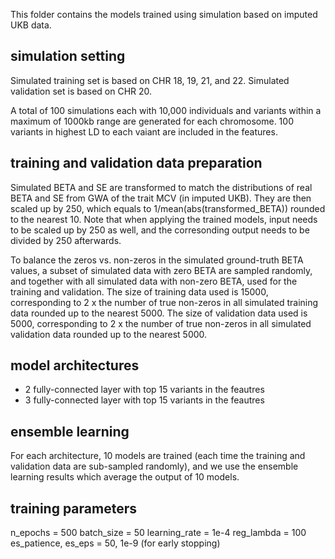 This folder contains the models trained using simulation based on imputed UKB data.

## simulation setting
Simulated training set is based on CHR 18, 19, 21, and 22. 
Simulated validation set is based on CHR 20.

A total of 100 simulations each with 10,000 individuals and variants within a maximum of 1000kb range are generated for each chromosome. 100 variants in highest LD to each vaiant are included in the features.

## training and validation data preparation
Simulated BETA and SE are transformed to match the distributions of real BETA and SE from GWA of the trait MCV (in imputed UKB). They are then scaled up by 250, which equals to 1/mean(abs(transformed_BETA)) rounded to the nearest 10. Note that when applying the trained models, input needs to be scaled up by 250 as well, and the corresonding output needs to be divided by 250 afterwards.

To balance the zeros vs. non-zeros in the simulated ground-truth BETA values, a subset of simulated data with zero BETA are sampled randomly, and together with all simulated data with non-zero BETA, used for the training and validation. The size of training data used is 15000, corresponding to 2 x the number of true non-zeros in all simulated training data rounded up to the nearest 5000. The size of validation data used is 5000, corresponding to 2 x the number of true non-zeros in all simulated validation data rounded up to the nearest 5000. 

## model architectures
* 2 fully-connected layer with top 15 variants in the feautres
* 3 fully-connected layer with top 15 variants in the feautres
  
## ensemble learning
For each architecture, 10 models are trained (each time the training and validation data are sub-sampled randomly), and we use the ensemble learning results which average the output of 10 models.

## training parameters
n_epochs = 500
batch_size = 50 
learning_rate = 1e-4 
reg_lambda = 100
es_patience, es_eps = 50, 1e-9 (for early stopping)


